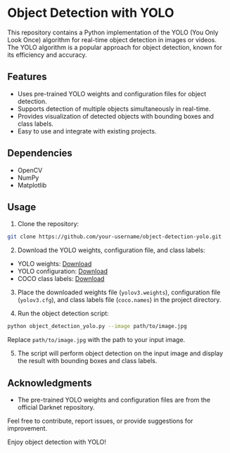 # Object Detection with YOLO

This repository contains a Python implementation of the YOLO (You Only Look Once) algorithm for real-time object detection in images or videos. The YOLO algorithm is a popular approach for object detection, known for its efficiency and accuracy.

## Features

- Uses pre-trained YOLO weights and configuration files for object detection.
- Supports detection of multiple objects simultaneously in real-time.
- Provides visualization of detected objects with bounding boxes and class labels.
- Easy to use and integrate with existing projects.

## Dependencies

- OpenCV
- NumPy
- Matplotlib

## Usage

1. Clone the repository:

```bash
git clone https://github.com/your-username/object-detection-yolo.git
```

2. Download the YOLO weights, configuration file, and class labels:

- YOLO weights: [Download](https://pjreddie.com/media/files/yolov3.weights)
- YOLO configuration: [Download](https://raw.githubusercontent.com/pjreddie/darknet/master/cfg/yolov3.cfg)
- COCO class labels: [Download](https://raw.githubusercontent.com/pjreddie/darknet/master/data/coco.names)

3. Place the downloaded weights file (`yolov3.weights`), configuration file (`yolov3.cfg`), and class labels file (`coco.names`) in the project directory.

4. Run the object detection script:

```bash
python object_detection_yolo.py --image path/to/image.jpg
```

Replace `path/to/image.jpg` with the path to your input image.

5. The script will perform object detection on the input image and display the result with bounding boxes and class labels.


## Acknowledgments
- The pre-trained YOLO weights and configuration files are from the official Darknet repository.

Feel free to contribute, report issues, or provide suggestions for improvement.

Enjoy object detection with YOLO!
